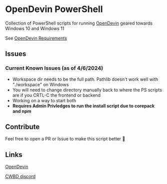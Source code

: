 # OpenDevin PowerShell
Collection of PowerShell scripts for running [OpenDevin](https://github.com/OpenDevin/OpenDevin) geared towards Windows 10 and Windows 11

See [OpenDevin Requirements](https://github.com/OpenDevin/OpenDevin?tab=readme-ov-file#-get-started)

## Issues
### Current Known Issues (as of 4/6/2024)
- Workspace dir needs to be the full path. Pathlib doesn't work well with "./workspace" on Windows
- You will need to change directory manually back to where the PS scripts are if you CRTL-C the frontend or backend
- Working on a way to start both
- **Requires Admin Privledges to run the install script due to corepack and npm**

## Contribute
Feel free to open a PR or Issue to make this script better 🚀

## Links
[OpenDevin](https://github.com/OpenDevin/OpenDevin)

[CWBD discord](https://discord.gg/canwebeatdevin)
